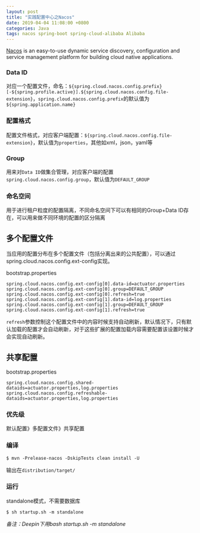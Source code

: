 ```yaml
---
layout: post
title: "实践配置中心之Nacos"
date: 2019-04-04 11:08:00 +0800
categories: Java
tags: nacos spring-boot spring-cloud-alibaba Alibaba
---
```


[Nacos](https://nacos.io/en-us/index.html) is an easy-to-use dynamic service discovery, configuration and service management platform for building cloud native applications.



### Data ID

对应一个配置文件，命名：`${spring.cloud.nacos.config.prefix}[-${spring.profile.active}].${spring.cloud.nacos.config.file-extension}`，`spring.cloud.nacos.config.prefix`的默认值为`${spring.application.name}`

### 配置格式

配置文件格式，对应客户端配置：`${spring.cloud.nacos.config.file-extension}`，默认值为`properties`，其他如xml，json，yaml等

### Group

用来对`Data ID`做集合管理，对应客户端的配置`spring.cloud.nacos.config.group`，默认值为`DEFAULT_GROUP`

### 命名空间

用于进行租户粒度的配置隔离，不同命名空间下可以有相同的Group+Data ID存在，可以用来做不同环境的配置的区分隔离



## 多个配置文件

当应用的配置分布在多个配置文件（包括分离出来的公共配置），可以通过spring.cloud.nacos.config.ext-config实现。

bootstrap.properties

```properties
spring.cloud.nacos.config.ext-config[0].data-id=actuator.properties
spring.cloud.nacos.config.ext-config[0].group=DEFAULT_GROUP
spring.cloud.nacos.config.ext-config[0].refresh=true
spring.cloud.nacos.config.ext-config[1].data-id=log.properties
spring.cloud.nacos.config.ext-config[1].group=DEFAULT_GROUP
spring.cloud.nacos.config.ext-config[1].refresh=true
```

`refresh`参数控制这个配置文件中的内容时候支持自动刷新，默认情况下，只有默认加载的配置才会自动刷新，对于这些扩展的配置加载内容需要配置该设置时候才会实现自动刷新。

## 共享配置

bootstrap.properties

```properties
spring.cloud.nacos.config.shared-dataids=actuator.properties,log.properties
spring.cloud.nacos.config.refreshable-dataids=actuator.properties,log.properties
```

### 优先级

默认配置》多配置文件》共享配置



### 编译

```shell
$ mvn -Prelease-nacos -DskipTests clean install -U
```

输出在`distribution/target/`

### 运行

standalone模式，不需要数据库

```shell
$ sh startup.sh -m standalone
```

*备注：Deepin下用bash startup.sh -m standalone*